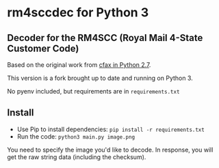 # rm4sccdec for Python 3
## Decoder for the RM4SCC (Royal Mail 4-State Customer Code)

Based on the original work from [cfax in Python 2.7](https://github.com/cfax/rm4sccdec). 

This version is a fork brought up to date and running on Python 3. 

No pyenv included, but requirements are in `requirements.txt` 

## Install

- Use Pip to install dependencies: `pip install -r requirements.txt`
- Run the code: `python3 main.py image.png` 

You need to specify the image you'd like to decode. In response, you will get the raw string data (including the checksum). 
